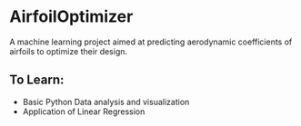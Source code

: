 # AirfoilOptimizer

A machine learning project aimed at predicting aerodynamic coefficients of airfoils to optimize their design.

## To Learn:
- Basic Python Data analysis and visualization
- Application of Linear Regression 


